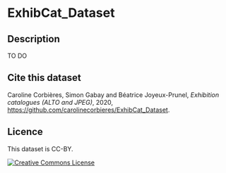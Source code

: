 # ExhibCat_Dataset

## Description

TO DO

## Cite this dataset

Caroline Corbières, Simon Gabay and Béatrice Joyeux-Prunel, _Exhibition catalogues (ALTO and JPEG)_, 2020, https://github.com/carolinecorbieres/ExhibCat_Dataset.

## Licence

This dataset is CC-BY.

<a rel="license" href="https://creativecommons.org/licenses/by/2.0"><img alt="Creative Commons License" style="border-width:0" src="https://i.creativecommons.org/l/by/2.0/88x31.png" /></a><br/>

